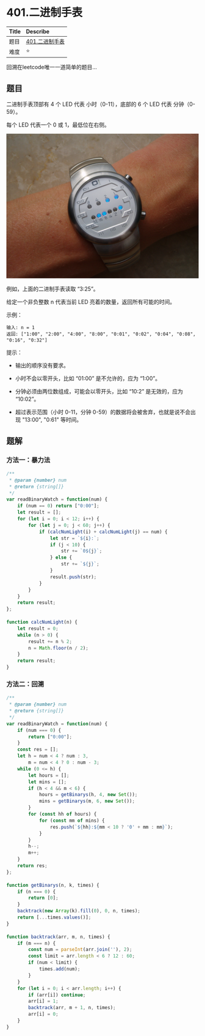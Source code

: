 # 401.二进制手表

| Title | Describe                                                |
| :---- | :------------------------------------------------------ |
| 题目  | [401.二进制手表](https://leetcode-cn.com/problems/binary-watch/) |
| 难度  | ⭐                                                  |

回溯在leetcode唯一一道简单的题目...

## 题目

二进制手表顶部有 4 个 LED 代表 小时（0-11），底部的 6 个 LED 代表 分钟（0-59）。

每个 LED 代表一个 0 或 1，最低位在右侧。

![backtrack-003](../../images/backtrack-003.jpg)

例如，上面的二进制手表读取 “3:25”。

给定一个非负整数 n 代表当前 LED 亮着的数量，返回所有可能的时间。

示例：

```
输入: n = 1
返回: ["1:00", "2:00", "4:00", "8:00", "0:01", "0:02", "0:04", "0:08", "0:16", "0:32"]
```

提示：

- 输出的顺序没有要求。

- 小时不会以零开头，比如 “01:00” 是不允许的，应为 “1:00”。

- 分钟必须由两位数组成，可能会以零开头，比如 “10:2” 是无效的，应为 “10:02”。

- 超过表示范围（小时 0-11，分钟 0-59）的数据将会被舍弃，也就是说不会出现 "13:00", "0:61" 等时间。

## 题解

### 方法一：暴力法

```javascript
/**
 * @param {number} num
 * @return {string[]}
 */
var readBinaryWatch = function(num) {
    if (num == 0) return ["0:00"];
    let result = [];
    for (let i = 0; i < 12; i++) {
        for (let j = 0; j < 60; j++) {
            if (calcNumLight(i) + calcNumLight(j) == num) {
                let str = `${i}:`;
                if (j < 10) {
                    str += `0${j}`;
                } else {
                    str += `${j}`;
                }
                result.push(str);
            }
        }
    }
    return result;
};

function calcNumLight(n) {
    let result = 0;
    while (n > 0) {
        result += n % 2;
        n = Math.floor(n / 2);
    }
    return result;
}
```

### 方法二：回溯

```javascript
/**
 * @param {number} num
 * @return {string[]}
 */
var readBinaryWatch = function(num) {
    if (num === 0) {
        return ["0:00"];
    }
    const res = [];
    let h = num < 4 ? num : 3,
        m = num < 4 ? 0 : num - 3;
    while (0 <= h) {
        let hours = [];
        let mins = [];
        if (h < 4 && m < 6) {
            hours = getBinarys(h, 4, new Set());
            mins = getBinarys(m, 6, new Set());
        }
        for (const hh of hours) {
            for (const mm of mins) {
                res.push(`${hh}:${mm < 10 ? '0' + mm : mm}`);
            }
        }
        h--;
        m++;
    }
    return res;
};

function getBinarys(n, k, times) {
    if (n === 0) {
        return [0];
    }
    backtrack(new Array(k).fill(0), 0, n, times);
    return [...times.values()];
}

function backtrack(arr, m, n, times) {
    if (m === n) {
        const num = parseInt(arr.join(''), 2);
        const limit = arr.length < 6 ? 12 : 60;
        if (num < limit) {
            times.add(num);
        }
    }
    for (let i = 0; i < arr.length; i++) {
        if (arr[i]) continue;
        arr[i] = 1;
        backtrack(arr, m + 1, n, times);
        arr[i] = 0;
    }
}
```
